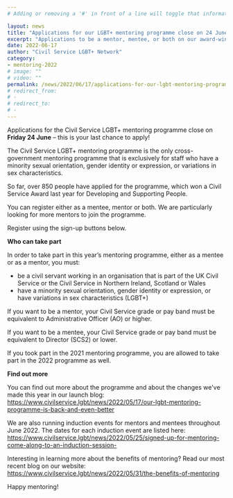 ```yaml
---
# Adding or removing a '#' in front of a line will toggle that information off and on from being processed. 

layout: news
title: "Applications for our LGBT+ mentoring programme close on 24 June - have you signed-up yet?"
excerpt: "Applications to be a mentor, mentee, or both on our award-winning LGBT+ mentoring programme close on Friday 24 June. Register below."
date: 2022-06-17
author: "Civil Service LGBT+ Network"
category: 
- mentoring-2022
# image: ""
# video: ""
permalink: /news/2022/06/17/applications-for-our-lgbt-mentoring-programme-close-on-24-june-have-you-signed-up-yet-
# redirect_from: 
# - 
# redirect_to: 
# - 
---
```


Applications for the Civil Service LGBT+ mentoring programme close on **Friday 24 June** – this is your last chance to apply!

The Civil Service LGBT+ mentoring programme is the only cross-government mentoring programme that is exclusively for staff who have a minority sexual orientation, gender identity or expression, or variations in sex characteristics.

So far, over 850 people have applied for the programme, which won a Civil Service Award last year for Developing and Supporting People.

You can register either as a mentee, mentor or both. We are particularly looking for more mentors to join the programme.

Register using the sign-up buttons below.

**Who can take part**

In order to take part in this year’s mentoring programme, either as a mentee or as a mentor, you must:

* be a civil servant working in an organisation that is part of the UK Civil Service or the Civil Service in Northern Ireland, Scotland or Wales
* have a minority sexual orientation, gender identity or expression, or have variations in sex characteristics (LGBT+)

If you want to be a mentor, your Civil Service grade or pay band must be equivalent to Administrative Officer (AO) or higher.

If you want to be a mentee, your Civil Service grade or pay band must be equivalent to Director (SCS2) or lower.

If you took part in the 2021 mentoring programme, you are allowed to take part in the 2022 programme as well.

**Find out more**

You can find out more about the programme and about the changes we've made this year in our launch blog:
https://www.civilservice.lgbt/news/2022/05/17/our-lgbt-mentoring-programme-is-back-and-even-better

We are also running induction events for mentors and mentees throughout June 2022. The dates for each induction event are listed here: https://www.civilservice.lgbt/news/2022/05/25/signed-up-for-mentoring-come-along-to-an-induction-session-

Interesting in learning more about the benefits of mentoring? Read our most recent blog on our website: https://www.civilservice.lgbt/news/2022/05/31/the-benefits-of-mentoring

Happy mentoring!
